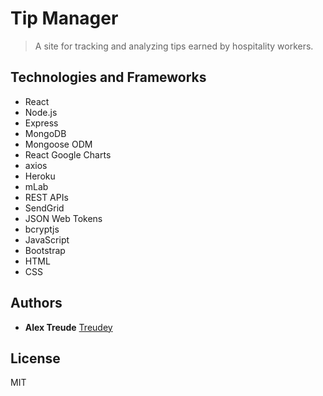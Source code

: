# Tip Manager

> A site for tracking and analyzing tips earned by hospitality workers.

## Technologies and Frameworks
* React
* Node.js
* Express
* MongoDB
* Mongoose ODM
* React Google Charts
* axios
* Heroku
* mLab
* REST APIs
* SendGrid
* JSON Web Tokens
* bcryptjs
* JavaScript
* Bootstrap
* HTML
* CSS

## Authors
* **Alex Treude**         [Treudey](https://github.com/Treudey)

## License
MIT

